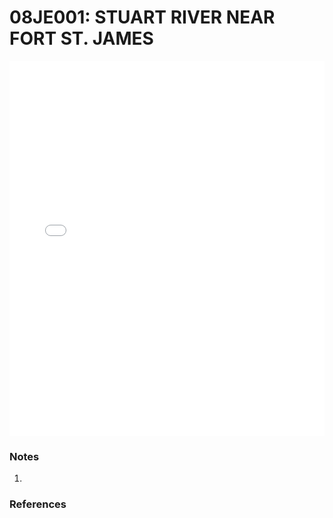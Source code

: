 # 08JE001: STUART RIVER NEAR FORT ST. JAMES

<iframe src="/distribution_estimation/_static/stations/08JE001_fdc.html" width="100%" height="600" frameborder="0"></iframe>

### Notes
1. 

### References

